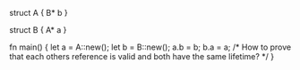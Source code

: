 
struct A {
	B* b
}

struct B {
	A* a
}

fn main() {
	let a = A::new();
	let b = B::new();
	a.b = b;
	b.a = a;
	/*
	How to prove that each others reference is valid and both have the same lifetime?
	*/
}